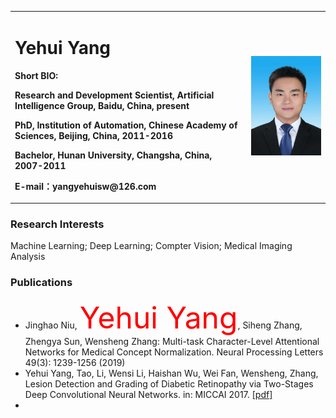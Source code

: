 <div>
<table border="0">
  <tr>
    <td>
      <h1>Yehui Yang</h1>
      <p><b> Short BIO: </b></p>
      <p><b>Research and Development Scientist, Artificial Intelligence Group, Baidu, China, present </b></p>
      <p><b>PhD, Institution of Automation, Chinese Academy of Sciences, Beijing, China, 2011-2016</b></p>
      <p><b>Bachelor, Hunan University, Changsha, China, 2007-2011</b></p>
      <p><b>E-mail：yangyehuisw@126.com</b></p>
    </td>
    <td width="25%">
      <img src="/zhengjianzhao-small.jpg" width="100%">
    </td>
  </tr>
</table>
</div>

### Research Interests
Machine Learning; Deep Learning; Compter Vision; Medical Imaging Analysis

### Publications
- 	Jinghao Niu, <body><font size="10" color="red">Yehui Yang</font></body>, Siheng Zhang, Zhengya Sun, Wensheng Zhang:
Multi-task Character-Level Attentional Networks for Medical Concept Normalization. Neural Processing Letters 49(3): 1239-1256 (2019)
- Yehui Yang, Tao, Li,  Wensi Li, Haishan Wu,  Wei Fan, Wensheng, Zhang, Lesion Detection and Grading of Diabetic Retinopathy via Two-Stages Deep Convolutional Neural Networks. in: MICCAI 2017.  <a href="https://arxiv.org/pdf/1705.00771">[pdf]</a>
- 
